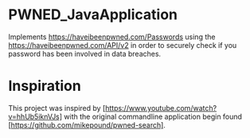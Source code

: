 # PWNED_JavaApplication
Implements https://haveibeenpwned.com/Passwords using the https://haveibeenpwned.com/API/v2 in order to securely check if you password has been involved in data breaches.

# Inspiration

This project was inspired by [https://www.youtube.com/watch?v=hhUb5iknVJs] with the original commandline application begin found [https://github.com/mikepound/pwned-search].
